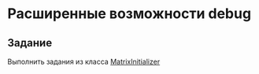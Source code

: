 # Расширенные возможности debug

## Задание

Выполнить задания из класса [MatrixInitializer](src/main/java/ru/urfu/MatrixInitializer.java)

